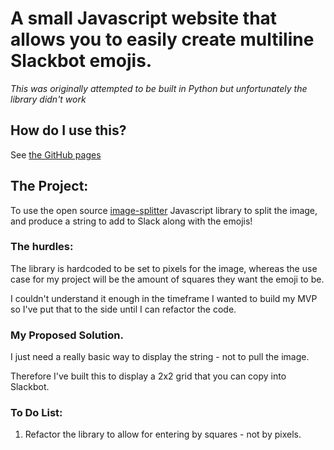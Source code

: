 # A small Javascript website that allows you to easily create multiline Slackbot emojis.

_This was originally attempted to be built in Python but unfortunately the library didn't work_

## How do I use this?

See [the GitHub pages](https://paragonjenko.github.io/slackbot-multiline-emoji-js/)

## The Project:

To use the open source [image-splitter](https://github.com/RuyiLi/image-splitter) Javascript library to split the image, and produce a string to add to Slack along with the emojis!

### The hurdles:

The library is hardcoded to be set to pixels for the image, whereas the use case for my project will be the amount of squares they want the emoji to be.

I couldn't understand it enough in the timeframe I wanted to build my MVP so I've put that to the side until I can refactor the code.

### My Proposed Solution.

I just need a really basic way to display the string - not to pull the image.

Therefore I've built this to display a 2x2 grid that you can copy into Slackbot.

### To Do List:

1. Refactor the library to allow for entering by squares - not by pixels.
